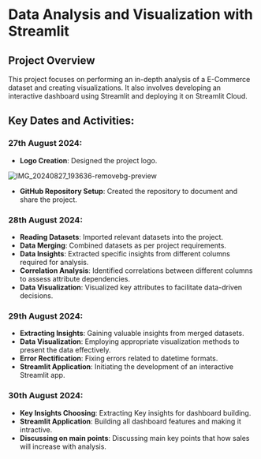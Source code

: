 # Data Analysis and Visualization with Streamlit

## Project Overview
This project focuses on performing an in-depth analysis of a E-Commerce dataset and creating visualizations. It also involves developing an interactive dashboard using Streamlit and deploying it on Streamlit Cloud. 

## Key Dates and Activities:
### 27th August 2024:
- **Logo Creation**: Designed the project logo.

![IMG_20240827_193636-removebg-preview](https://github.com/user-attachments/assets/d299795a-4d35-456a-9a7a-c6c5f3e44219)

- **GitHub Repository Setup**: Created the repository to document and share the project.

### 28th August 2024:
- **Reading Datasets**: Imported relevant datasets into the project.
- **Data Merging**: Combined datasets as per project requirements.
- **Data Insights**: Extracted specific insights from different columns required for analysis.
- **Correlation Analysis**: Identified correlations between different columns to assess attribute dependencies.
- **Data Visualization**: Visualized key attributes to facilitate data-driven decisions.
 
### 29th August 2024:

- **Extracting Insights**: Gaining valuable insights from merged datasets.
- **Data Visualization**: Employing appropriate visualization methods to present the data effectively.
- **Error Rectification**: Fixing errors related to datetime formats.
- **Streamlit Application**: Initiating the development of an interactive Streamlit app.

### 30th August 2024:

- **Key Insights Choosing**: Extracting Key insights for dashboard building.
- **Streamlit Application**: Building all dashboard features and making it intractive.
- **Discussing on main points**: Discussing main key points that how sales will increase with analysis.
